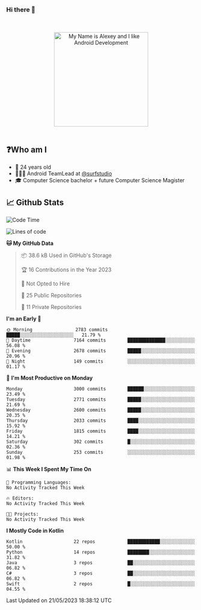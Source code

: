 ### Hi there 👋

<!-- [![Alex's GitHub stats](https://github-readme-stats.vercel.app/api?username=blessedbyjobs)](https://github.com/anuraghazra/github-readme-stats) -->

<!--
**blessedbyjobs/blessedbyjobs** is a ✨ _special_ ✨ repository because its `README.md` (this file) appears on your GitHub profile.


Here are some ideas to get you started:

- 🔭 I’m currently working on ...
- 🌱 I’m currently learning ...
- 👯 I’m looking to collaborate on ...
- 🤔 I’m looking for help with ...
- 💬 Ask me about ...
- 📫 How to reach me: ...
- 😄 Pronouns: ...
- ⚡ Fun fact: ...
-->

<div align="center">
  <br />
  <br />
  <img height="250" alt="My Name is Alexey and I like Android Development" src="images/maxwell_cat.gif" />
  <br />
  <br />

</div>

## ❓Who am I

- 🤵 24 years old
- 👨🏼‍💻 Android TeamLead at [@surfstudio](https://github.com/surfstudio)
- 🎓 Computer Science bachelor + future Computer Science Magister

## 📈 Github Stats

<!--START_SECTION:waka-->
![Code Time](http://img.shields.io/badge/Code%20Time-0%20secs-blue)

![Lines of code](https://img.shields.io/badge/From%20Hello%20World%20I%27ve%20Written-1.4%20million%20lines%20of%20code-blue)

**🐱 My GitHub Data** 

> 📦 38.6 kB Used in GitHub's Storage 
 > 
> 🏆 16 Contributions in the Year 2023
 > 
> 🚫 Not Opted to Hire
 > 
> 📜 25 Public Repositories 
 > 
> 🔑 11 Private Repositories 
 > 
**I'm an Early 🐤** 

```text
🌞 Morning                2783 commits        █████░░░░░░░░░░░░░░░░░░░░   21.79 % 
🌆 Daytime                7164 commits        ██████████████░░░░░░░░░░░   56.08 % 
🌃 Evening                2678 commits        █████░░░░░░░░░░░░░░░░░░░░   20.96 % 
🌙 Night                  149 commits         ░░░░░░░░░░░░░░░░░░░░░░░░░   01.17 % 
```
📅 **I'm Most Productive on Monday** 

```text
Monday                   3000 commits        ██████░░░░░░░░░░░░░░░░░░░   23.49 % 
Tuesday                  2771 commits        █████░░░░░░░░░░░░░░░░░░░░   21.69 % 
Wednesday                2600 commits        █████░░░░░░░░░░░░░░░░░░░░   20.35 % 
Thursday                 2033 commits        ████░░░░░░░░░░░░░░░░░░░░░   15.92 % 
Friday                   1815 commits        ████░░░░░░░░░░░░░░░░░░░░░   14.21 % 
Saturday                 302 commits         █░░░░░░░░░░░░░░░░░░░░░░░░   02.36 % 
Sunday                   253 commits         ░░░░░░░░░░░░░░░░░░░░░░░░░   01.98 % 
```


📊 **This Week I Spent My Time On** 

```text
💬 Programming Languages: 
No Activity Tracked This Week

🔥 Editors: 
No Activity Tracked This Week

🐱‍💻 Projects: 
No Activity Tracked This Week
```

**I Mostly Code in Kotlin** 

```text
Kotlin                   22 repos            ████████████░░░░░░░░░░░░░   50.00 % 
Python                   14 repos            ████████░░░░░░░░░░░░░░░░░   31.82 % 
Java                     3 repos             ██░░░░░░░░░░░░░░░░░░░░░░░   06.82 % 
C#                       3 repos             ██░░░░░░░░░░░░░░░░░░░░░░░   06.82 % 
Swift                    2 repos             █░░░░░░░░░░░░░░░░░░░░░░░░   04.55 % 
```




 Last Updated on 21/05/2023 18:38:12 UTC
<!--END_SECTION:waka-->
